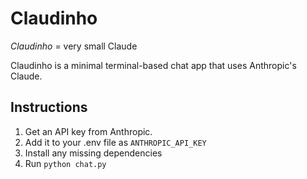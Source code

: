 # Claudinho

*Claudinho* = very small Claude

Claudinho is a minimal terminal-based chat app that uses Anthropic's Claude.


## Instructions

1. Get an API key from Anthropic.
2. Add it to your .env file as `ANTHROPIC_API_KEY`
3. Install any missing dependencies
4. Run `python chat.py`
